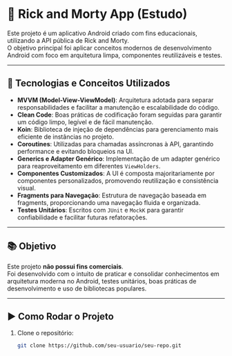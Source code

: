 # 📱 Rick and Morty App (Estudo)

Este projeto é um aplicativo Android criado com fins educacionais, utilizando a API pública de Rick and Morty.  
O objetivo principal foi aplicar conceitos modernos de desenvolvimento Android com foco em arquitetura limpa, componentes reutilizáveis e testes.

---

## 🔧 Tecnologias e Conceitos Utilizados

- **MVVM (Model-View-ViewModel)**: Arquitetura adotada para separar responsabilidades e facilitar a manutenção e escalabilidade do código.
- **Clean Code**: Boas práticas de codificação foram seguidas para garantir um código limpo, legível e de fácil manutenção.
- **Koin**: Biblioteca de injeção de dependências para gerenciamento mais eficiente de instâncias no projeto.
- **Coroutines**: Utilizadas para chamadas assíncronas à API, garantindo performance e evitando bloqueios na UI.
- **Generics e Adapter Genérico**: Implementação de um adapter genérico para reaproveitamento em diferentes `ViewHolders`.
- **Componentes Customizados**: A UI é composta majoritariamente por componentes personalizados, promovendo reutilização e consistência visual.
- **Fragments para Navegação**: Estrutura de navegação baseada em fragments, proporcionando uma navegação fluida e organizada.
- **Testes Unitários**: Escritos com `JUnit` e `MockK` para garantir confiabilidade e facilitar futuras refatorações.

---

## 📚 Objetivo

Este projeto **não possui fins comerciais**.  
Foi desenvolvido com o intuito de praticar e consolidar conhecimentos em arquitetura moderna no Android, testes unitários, boas práticas de desenvolvimento e uso de bibliotecas populares.

---

## ▶️ Como Rodar o Projeto

1. Clone o repositório:
   ```bash
   git clone https://github.com/seu-usuario/seu-repo.git
